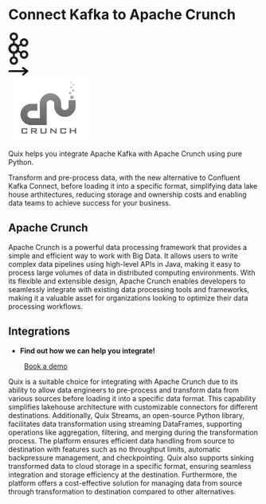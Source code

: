 # Connect Kafka to Apache Crunch

<div class="connect-images cards blog-grid-card" markdown>
<div>
<img src="../images/kafka_logo.png" width="40px" />
</div>
<div>
<img src="../images/arrow.svg" width="40px" />
</div>
<div>
<img src="./images/apache-crunch_1.jpg" />
</div>
</div>

Quix helps you integrate Apache Kafka with Apache Crunch using pure Python.

Transform and pre-process data, with the new alternative to Confluent Kafka Connect, before loading it into a specific format, simplifying data lake house arthitectures, reducing storage and ownership costs and enabling data teams to achieve success for your business.

## Apache Crunch

Apache Crunch is a powerful data processing framework that provides a simple and efficient way to work with Big Data. It allows users to write complex data pipelines using high-level APIs in Java, making it easy to process large volumes of data in distributed computing environments. With its flexible and extensible design, Apache Crunch enables developers to seamlessly integrate with existing data processing tools and frameworks, making it a valuable asset for organizations looking to optimize their data processing workflows.

## Integrations

<div class="grid cards" markdown>

- __Find out how we can help you integrate!__

    <a class="md-button md-button--primary" href="https://share.hsforms.com/1iW0TmZzKQMChk0lxd_tGiw4yjw2?__hstc=175542013.2303933fbd746c0ac86d9ccbe9bc9100.1728383268831.1729603416735.1729620918855.31&__hssc=175542013.1.1729620918855&__hsfp=2132701734" target="_blank" style="margin:.5rem;">Book a demo</a>

</div>


Quix is a suitable choice for integrating with Apache Crunch due to its ability to allow data engineers to pre-process and transform data from various sources before loading it into a specific data format. This capability simplifies lakehouse architecture with customizable connectors for different destinations. Additionally, Quix Streams, an open-source Python library, facilitates data transformation using streaming DataFrames, supporting operations like aggregation, filtering, and merging during the transformation process. The platform ensures efficient data handling from source to destination with features such as no throughput limits, automatic backpressure management, and checkpointing. Quix also supports sinking transformed data to cloud storage in a specific format, ensuring seamless integration and storage efficiency at the destination. Furthermore, the platform offers a cost-effective solution for managing data from source through transformation to destination compared to other alternatives.

